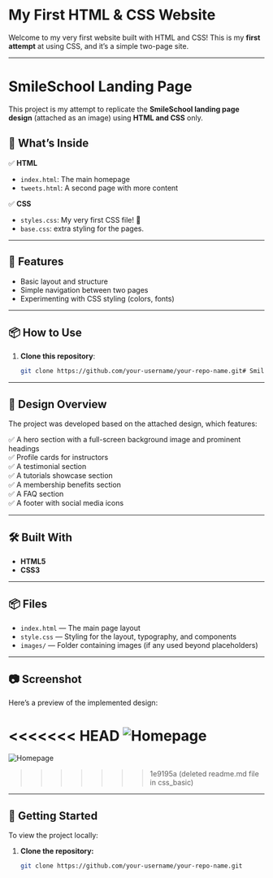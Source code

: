 # My First HTML & CSS Website

Welcome to my very first website built with HTML and CSS! This is my **first attempt** at using CSS, and it’s a simple two-page site.

---

# SmileSchool Landing Page

This project is my attempt to replicate the **SmileSchool landing page design** (attached as an image) using **HTML and CSS** only.


## 🚀 What’s Inside

✅ **HTML**  
- `index.html`: The main homepage  
- `tweets.html`: A second page with more content  

✅ **CSS**  
- `styles.css`: My very first CSS file! 🎨
- `base.css`: extra styling for the pages.

---

## 🌟 Features

- Basic layout and structure  
- Simple navigation between two pages  
- Experimenting with CSS styling (colors, fonts)

---

## 📦 How to Use

1. **Clone this repository**:
   ```bash
   git clone https://github.com/your-username/your-repo-name.git# Smileschool - HTML & CSS Project


---

## 🎨 Design Overview

The project was developed based on the attached design, which features:

✅ A hero section with a full-screen background image and prominent headings  
✅ Profile cards for instructors  
✅ A testimonial section  
✅ A tutorials showcase section  
✅ A membership benefits section  
✅ A FAQ section  
✅ A footer with social media icons

---

## 🛠️ Built With

- **HTML5**  
- **CSS3**  

---

## 📦 Files

- `index.html` — The main page layout  
- `style.css` — Styling for the layout, typography, and components  
- `images/` — Folder containing images (if any used beyond placeholders)  

---

## 📷 Screenshot

Here’s a preview of the implemented design:

<<<<<<< HEAD
![Homepage](css_advanced/images/homepage(copy).jpg)
=======
![Homepage](images/Homepage(Copy).jpg)
>>>>>>> 1e9195a (deleted readme.md file in css_basic)

---

## 🚀 Getting Started

To view the project locally:

1. **Clone the repository:**
   ```bash
   git clone https://github.com/your-username/your-repo-name.git
